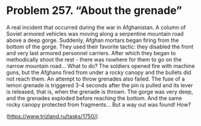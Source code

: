 # Problem 257. “About the grenade”

A real incident that occurred during the war in Afghanistan. A column of Soviet armored vehicles was moving along a serpentine mountain road above a deep gorge. Suddenly, Afghan mortars began firing from the bottom of the gorge. They used their favorite tactic: they disabled the front and very last armored personnel carriers. After which they began to methodically shoot the rest - there was nowhere for them to go on the narrow mountain road... What to do? The soldiers opened fire with machine guns, but the Afghans fired from under a rocky canopy and the bullets did not reach them. An attempt to throw grenades also failed. The fuse of a lemon grenade is triggered 3-4 seconds after the pin is pulled and its lever is released, that is, when the grenade is thrown. The gorge was very deep, and the grenades exploded before reaching the bottom. And the same rocky canopy protected from fragments... But a way out was found! How?

(https://www.trizland.ru/tasks/1750/)